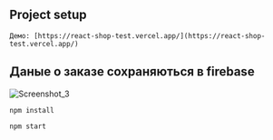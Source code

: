 
## Project setup
```
Демо: [https://react-shop-test.vercel.app/](https://react-shop-test.vercel.app/)
```
## Даные о заказе сохраняються в firebase
![Screenshot_3](https://user-images.githubusercontent.com/52431182/107873698-e7651300-6ebc-11eb-8a2d-fc91a2da6ddf.png)
```
npm install
```
```
npm start
```
